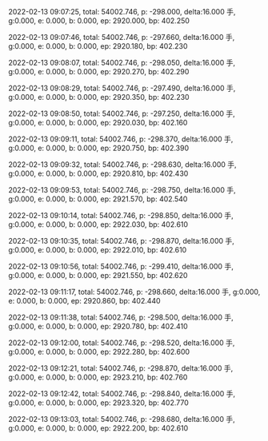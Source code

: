 2022-02-13 09:07:25, total: 54002.746, p: -298.000, delta:16.000 手, g:0.000, e: 0.000, b: 0.000, ep: 2920.000, bp: 402.250

2022-02-13 09:07:46, total: 54002.746, p: -297.660, delta:16.000 手, g:0.000, e: 0.000, b: 0.000, ep: 2920.180, bp: 402.230

2022-02-13 09:08:07, total: 54002.746, p: -298.050, delta:16.000 手, g:0.000, e: 0.000, b: 0.000, ep: 2920.270, bp: 402.290

2022-02-13 09:08:29, total: 54002.746, p: -297.490, delta:16.000 手, g:0.000, e: 0.000, b: 0.000, ep: 2920.350, bp: 402.230

2022-02-13 09:08:50, total: 54002.746, p: -297.250, delta:16.000 手, g:0.000, e: 0.000, b: 0.000, ep: 2920.030, bp: 402.160

2022-02-13 09:09:11, total: 54002.746, p: -298.370, delta:16.000 手, g:0.000, e: 0.000, b: 0.000, ep: 2920.750, bp: 402.390

2022-02-13 09:09:32, total: 54002.746, p: -298.630, delta:16.000 手, g:0.000, e: 0.000, b: 0.000, ep: 2920.810, bp: 402.430

2022-02-13 09:09:53, total: 54002.746, p: -298.750, delta:16.000 手, g:0.000, e: 0.000, b: 0.000, ep: 2921.570, bp: 402.540

2022-02-13 09:10:14, total: 54002.746, p: -298.850, delta:16.000 手, g:0.000, e: 0.000, b: 0.000, ep: 2922.030, bp: 402.610

2022-02-13 09:10:35, total: 54002.746, p: -298.870, delta:16.000 手, g:0.000, e: 0.000, b: 0.000, ep: 2922.010, bp: 402.610

2022-02-13 09:10:56, total: 54002.746, p: -299.410, delta:16.000 手, g:0.000, e: 0.000, b: 0.000, ep: 2921.550, bp: 402.620

2022-02-13 09:11:17, total: 54002.746, p: -298.660, delta:16.000 手, g:0.000, e: 0.000, b: 0.000, ep: 2920.860, bp: 402.440

2022-02-13 09:11:38, total: 54002.746, p: -298.500, delta:16.000 手, g:0.000, e: 0.000, b: 0.000, ep: 2920.780, bp: 402.410

2022-02-13 09:12:00, total: 54002.746, p: -298.520, delta:16.000 手, g:0.000, e: 0.000, b: 0.000, ep: 2922.280, bp: 402.600

2022-02-13 09:12:21, total: 54002.746, p: -298.870, delta:16.000 手, g:0.000, e: 0.000, b: 0.000, ep: 2923.210, bp: 402.760

2022-02-13 09:12:42, total: 54002.746, p: -298.840, delta:16.000 手, g:0.000, e: 0.000, b: 0.000, ep: 2923.320, bp: 402.770

2022-02-13 09:13:03, total: 54002.746, p: -298.680, delta:16.000 手, g:0.000, e: 0.000, b: 0.000, ep: 2922.200, bp: 402.610